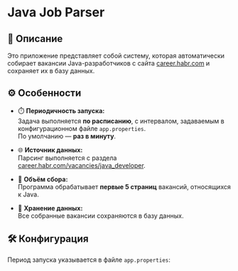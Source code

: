 # Java Job Parser

## 📌 Описание

Это приложение представляет собой систему, которая автоматически собирает вакансии Java-разработчиков с сайта [career.habr.com](https://career.habr.com/vacancies/java_developer) и сохраняет их в базу данных.

## ⚙️ Особенности

- ⏱️ **Периодичность запуска:**  
  Задача выполняется **по расписанию**, с интервалом, задаваемым в конфигурационном файле `app.properties`.  
  По умолчанию — **раз в минуту**.

- 🌐 **Источник данных:**  
  Парсинг выполняется с раздела [career.habr.com/vacancies/java_developer](https://career.habr.com/vacancies/java_developer).

- 📄 **Объём сбора:**  
  Программа обрабатывает **первые 5 страниц** вакансий, относящихся к Java.

- 💾 **Хранение данных:**  
  Все собранные вакансии сохраняются в базу данных.

## 🛠️ Конфигурация

Период запуска указывается в файле `app.properties`:
```properties

